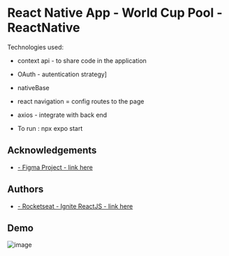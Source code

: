 
# React Native App - World Cup Pool - ReactNative    


Technologies used:
- context api - to share code in the application
- OAuth - autentication strategy]
- nativeBase
- react navigation = config routes to the page
- axios - integrate with back end


- To run : npx expo start







## Acknowledgements

 - [- Figma Project - link here ](https://www.figma.com/file/CqThWSEzNCQOsieC9DVhY8/Bol%C3%A3o-da-Copa-(Community)?node-id=1%3A2)
 



 


## Authors

- [- Rocketseat - Ignite ReactJS - link here ](https://app.rocketseat.com.br/ignite/react-js)
 





## Demo


![image](https://user-images.githubusercontent.com/63982700/200183893-ef8dfab3-98ae-4b69-8fee-77cce3585338.png)
